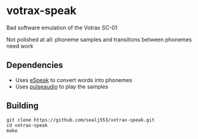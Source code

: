 # votrax-speak
Bad software emulation of the Votrax SC-01

Not polished at all: phoneme samples and transitions between phonemes need work

## Dependencies
* Uses [eSpeak](http://espeak.sourceforge.net/) to convert words into phonemes
* Uses [pulseaudio](https://www.freedesktop.org/wiki/Software/PulseAudio/) to play the samples

## Building
```shell
git clone https://github.com/sealj553/votrax-speak.git
cd votrax-speak
make
```
